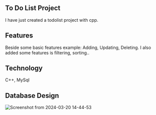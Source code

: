 ## To Do List Project
I have just created a todolist project with cpp.

## Features
Beside some basic features example: Adding, Updating, Deleting. I also added some features is filtering, sorting.. 

## Technology
C++, MySql

## Database Design 
![Screenshot from 2024-03-20 14-44-53](https://github.com/MinhTriet0612/TodoListCpp/assets/90248665/9e8c52eb-17d8-4b75-91b2-eecedd3a8593)
